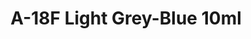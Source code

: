 ---
layout: product
title: "A-18F Light Grey-Blue 10ml"
price: "330" 
desc: "Acrylic Laquer 10mL"
img_path: "/assets/img/RC311.webp"
brand: "AK "
available: false
special_offer: false
new: false
soon: false
cat: "020000"
subcat: "020200"
subsubcat: "020201"
sifra: "RC311"
popular: false
spec: false
---